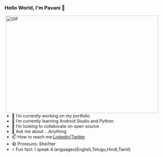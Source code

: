 ###  Hello World, I'm Pavani  👋


<img align="right" alt="GIF" src="https://github.com/arsentieva/arsentieva/blob/main/code.gif?raw=true" width="500" height="320" />

- 🔭 I’m currently working on my portfolio
- 🌱 I’m currently learning Android Studio and Python
- 👯 I’m looking to collaborate on open source
- 💬 Ask me about ...Anything
- 📫 How to reach me:[Linkedin](https://www.linkedin.com/in/pavani-sai-0b048b1a4?lipi=urn%3Ali%3Apage%3Ad_flagship3_profile_view_base_contact_details%3BVmJWMZ3QRcW%2BTw698CCuag%3D%3D)|[Twitter](https://twitter.com/pavanisai19)
- 😄 Pronouns: She/Her
- ⚡ Fun fact: I speak 4 languages(English,Telugu,Hindi,Tamil)



